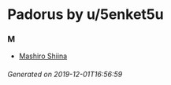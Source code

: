 # Padorus by u/5enket5u

### M
* [Mashiro Shiina](https://github.com/shadow578/Project-Padoru/blob/master/table-of-contents/characters/MashiroShiina.md)

###### Generated on 2019-12-01T16:56:59
